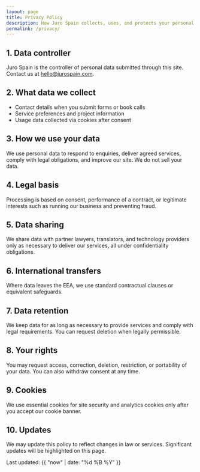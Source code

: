 ```yaml
---
layout: page
title: Privacy Policy
description: How Juro Spain collects, uses, and protects your personal data.
permalink: /privacy/
---
```

## 1. Data controller

Juro Spain is the controller of personal data submitted through this site. Contact us at [hello@jurospain.com](mailto:hello@jurospain.com).

## 2. What data we collect

- Contact details when you submit forms or book calls
- Service preferences and project information
- Usage data collected via cookies after consent

## 3. How we use your data

We use personal data to respond to enquiries, deliver agreed services, comply with legal obligations, and improve our site. We do not sell your data.

## 4. Legal basis

Processing is based on consent, performance of a contract, or legitimate interests such as running our business and preventing fraud.

## 5. Data sharing

We share data with partner lawyers, translators, and technology providers only as necessary to deliver our services, all under confidentiality obligations.

## 6. International transfers

Where data leaves the EEA, we use standard contractual clauses or equivalent safeguards.

## 7. Data retention

We keep data for as long as necessary to provide services and comply with legal requirements. You can request deletion when legally permissible.

## 8. Your rights

You may request access, correction, deletion, restriction, or portability of your data. You can also withdraw consent at any time.

## 9. Cookies

We use essential cookies for site security and analytics cookies only after you accept our cookie banner.

## 10. Updates

We may update this policy to reflect changes in law or services. Significant updates will be highlighted on this page.

Last updated: {{ "now" | date: "%d %B %Y" }}
